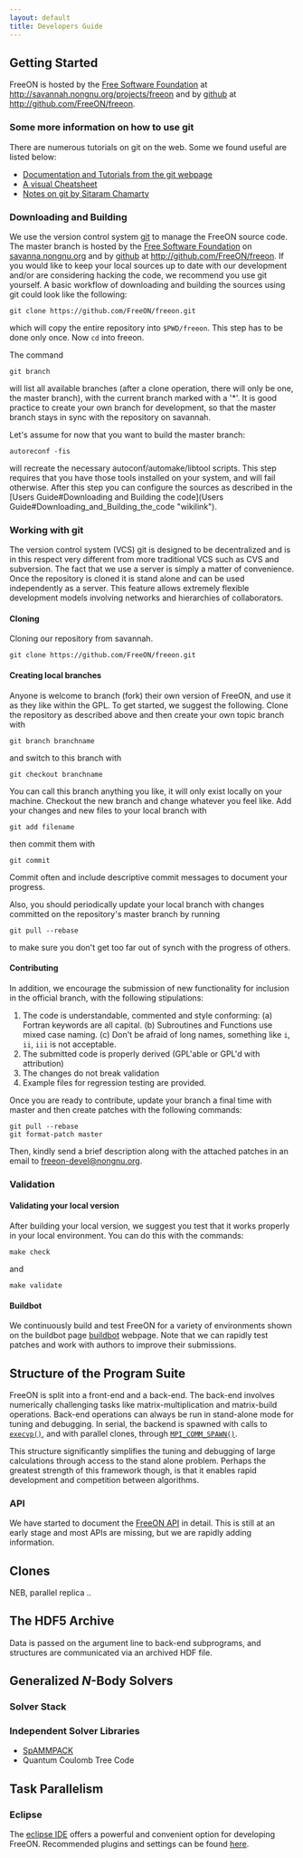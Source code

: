 ```yaml
---
layout: default
title: Developers Guide
---
```


Getting Started
---------------

FreeON is hosted by the [Free Software Foundation](http://www.fsf.org/) at
[<http://savannah.nongnu.org/projects/freeon>](http://savannah.nongnu.org/projects/freeon)
and by [github](http://github.com) at
[<http://github.com/FreeON/freeon>](http://github.com/FreeON/freeon).

### Some more information on how to use git

There are numerous tutorials on git on the web. Some we found useful are
listed below:

-   [Documentation and Tutorials from the git webpage](http://git-scm.com/documentation)
-   [A visual Cheatsheet](http://ndpsoftware.com/git-cheatsheet.html)
-   [Notes on git by Sitaram Chamarty](http://sitaramc.github.com/master-toc.html)

### Downloading and Building

We use the version control system [git](http://git-scm.com) to manage the
FreeON source code. The master branch is hosted by the [Free Software
Foundation](http://fsf.org) on
[savanna.nongnu.org](http://savannah.nongnu.org/projects/freeon) and by
[github](http://github.com) at
[<http://github.com/FreeON/freeon>](http://github.com/FreeON/freeon). If you
would like to keep your local sources up to date with our development and/or
are considering hacking the code, we recommend you use git yourself. A basic
workflow of downloading and building the sources using git could look like the
following:

    git clone https://github.com/FreeON/freeon.git

which will copy the entire repository into `$PWD/freeon`. This step has to be
done only once. Now `cd` into freeon.

The command

    git branch

will list all available branches (after a clone operation, there will only be
one, the master branch), with the current branch marked with a '*'. It is
good practice to create your own branch for development, so that the master
branch stays in sync with the repository on savannah.

Let's assume for now that you want to build the master branch:

    autoreconf -fis

will recreate the necessary autoconf/automake/libtool scripts. This step
requires that you have those tools installed on your system, and will fail
otherwise. After this step you can configure the sources as described in the
[Users Guide\#Downloading and Building the code](Users
Guide#Downloading_and_Building_the_code "wikilink").

### Working with git

The version control system (VCS) git is designed to be decentralized and is in
this respect very different from more traditional VCS such as CVS and
subversion. The fact that we use a server is simply a matter of convenience.
Once the repository is cloned it is stand alone and can be used independently
as a server. This feature allows extremely flexible development models
involving networks and hierarchies of collaborators.

#### Cloning

Cloning our repository from savannah.

    git clone https://github.com/FreeON/freeon.git

#### Creating local branches

Anyone is welcome to branch (fork) their own version of FreeON, and use it as
they like within the GPL. To get started, we suggest the following. Clone the
repository as described above and then create your own topic branch with

    git branch branchname

and switch to this branch with

    git checkout branchname

You can call this branch anything you like, it will only exist locally on your
machine. Checkout the new branch and change whatever you feel like. Add your
changes and new files to your local branch with

    git add filename

then commit them with

    git commit

Commit often and include descriptive commit messages to document your progress.

Also, you should periodically update your local branch with changes committed
on the repository's master branch by running

    git pull --rebase

to make sure you don't get too far out of synch with the progress of others.

#### Contributing

In addition, we encourage the submission of new functionality for inclusion in
the official branch, with the following stipulations:

1.  The code is understandable, commented and style conforming: (a) Fortran
    keywords are all capital. (b) Subroutines and Functions use mixed case
    naming.  (c) Don't be afraid of long names, something like `i`, `ii`,
    `iii` is not acceptable.
2.  The submitted code is properly derived (GPL'able or GPL'd with
    attribution)
3.  The changes do not break validation
4.  Example files for regression testing are provided.

Once you are ready to contribute, update your branch a final time with master
and then create patches with the following commands:

    git pull --rebase
    git format-patch master

Then, kindly send a brief description along with the attached patches in an
email to <freeon-devel@nongnu.org>.

### Validation

#### Validating your local version

After building your local version, we suggest you test that it works properly
in your local environment. You can do this with the commands:

    make check

and

    make validate

#### Buildbot

We continuously build and test FreeON for a variety of environments shown on
the buildbot page [buildbot](http://www.freeon.org:8010) webpage. Note that we
can rapidly test patches and work with authors to improve their submissions.

Structure of the Program Suite
------------------------------

FreeON is split into a front-end and a back-end. The back-end involves
numerically challenging tasks like matrix-multiplication and matrix-build
operations. Back-end operations can always be run in stand-alone mode for
tuning and debugging. In serial, the backend is spawned with calls to
[`execvp()`](http://linux.die.net/man/3/execvp), and with parallel clones,
through [`MPI_COMM_SPAWN()`](http://linux.die.net/man/3/mpi_comm_spawn).

This structure significantly simplifies the tuning and debugging of large
calculations through access to the stand alone problem. Perhaps the greatest
strength of this framework though, is that it enables rapid development and
competition between algorithms.

### API

We have started to document the [FreeON API](http://www.freeon.org/FreeON_API)
in detail. This is still at an early stage and most APIs are missing, but we
are rapidly adding information.

Clones
------

NEB, parallel replica ..

The HDF5 Archive
----------------

Data is passed on the argument line to back-end subprograms, and structures
are communicated via an archived HDF file.

Generalized *N*-Body Solvers
----------------------------

### Solver Stack

### Independent Solver Libraries

-   [SpAMMPACK](SpAMMPACK "wikilink")
-   Quantum Coulomb Tree Code

Task Parallelism
----------------

### Eclipse

The [eclipse IDE](http://www.eclipse.org/) offers a powerful and convenient
option for developing FreeON. Recommended plugins and settings can be found
[here](Eclipse_Settings "wikilink").
